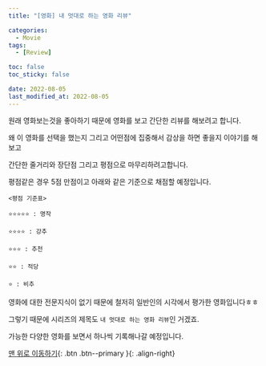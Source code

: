 ```yaml
---
title: "[영화] 내 멋대로 하는 영화 리뷰"

categories:
  - Movie
tags:
  - [Review]

toc: false
toc_sticky: false

date: 2022-08-05
last_modified_at: 2022-08-05
---
```


원래 영화보는것을 좋아하기 때문에 영화를 보고 간단한 리뷰를 해보려고 합니다.

왜 이 영화를 선택을 했는지 그리고 어떤점에 집중해서 감상을 하면 좋을지 이야기를 해보고

간단한 줄거리와 장단점 그리고 평점으로 마무리하려고합니다.

평점같은 경우 5점 만점이고 아래와 같은 기준으로 채점할 예정입니다.

```
<평점 기준표>

⭐⭐⭐⭐⭐ : 명작

⭐⭐⭐⭐ : 강추

⭐⭐⭐ : 추천

⭐⭐ : 적당

⭐ : 비추
```

영화에 대한 전문지식이 없기 때문에 철저히 일반인의 시각에서 평가한 영화입니다ㅎㅎ

그렇기 때문에 시리즈의 제목도 `내 멋대로 하는 영화 리뷰`인 거겠죠.

가능한 다양한 영화를 보면서 하나씩 기록해나갈 예정입니다.

[맨 위로 이동하기](#){: .btn .btn--primary }{: .align-right}

